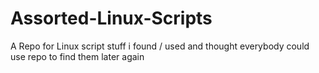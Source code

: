 # Assorted-Linux-Scripts
A Repo for Linux script stuff i found / used and thought everybody could use repo to find them later again
